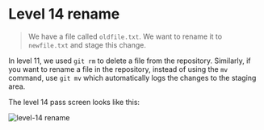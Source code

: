 
# Level 14 rename

> We have a file called `oldfile.txt`. We want to rename it to `newfile.txt`
and stage this change.

In level 11, we used `git rm` to delete a file from the repository. Similarly,
if you want to rename a file in the repository, instead of using the `mv`
command, use `git mv` which automatically logs the changes to the staging area.

The level 14 pass screen looks like this:

![level-14 rename](images/level-14-rename.png)
